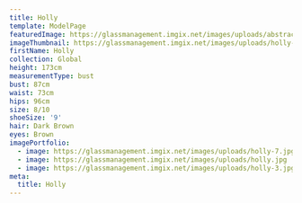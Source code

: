 ```yaml
---
title: Holly
template: ModelPage
featuredImage: https://glassmanagement.imgix.net/images/uploads/abstract-analog-art-390089.jpg
imageThumbnail: https://glassmanagement.imgix.net/images/uploads/holly-hs.jpg
firstName: Holly
collection: Global
height: 173cm
measurementType: bust
bust: 87cm
waist: 73cm
hips: 96cm
size: 8/10
shoeSize: '9'
hair: Dark Brown
eyes: Brown
imagePortfolio:
  - image: https://glassmanagement.imgix.net/images/uploads/holly-7.jpg
  - image: https://glassmanagement.imgix.net/images/uploads/holly.jpg
  - image: https://glassmanagement.imgix.net/images/uploads/holly-3.jpg
meta:
  title: Holly
---
```


